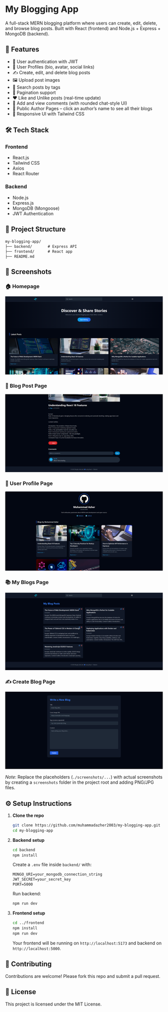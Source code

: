 # My Blogging App

A full-stack MERN blogging platform where users can create, edit, delete, and browse blog posts. Built with React (frontend) and Node.js + Express + MongoDB (backend).

## 🚀 Features

- 🔐 User authentication with JWT
- 👤 User Profiles (bio, avatar, social links)
- ✍️ Create, edit, and delete blog posts
- 🖼️ Upload post images
- 🔎 Search posts by tags
- 📄 Pagination support
- ❤️ Like and Unlike posts (real-time update)
- 💬 Add and view comments (with rounded chat-style UI)
- 📖 Public Author Pages – click an author’s name to see all their blogs
- 🎨 Responsive UI with Tailwind CSS

## 🛠️ Tech Stack

### Frontend
- React.js
- Tailwind CSS
- Axios
- React Router

### Backend
- Node.js
- Express.js
- MongoDB (Mongoose)
- JWT Authentication

## 📂 Project Structure
```
my-blogging-app/
├── backend/       # Express API
├── frontend/      # React app
├── README.md
```

## 📸 Screenshots
### 🏠 Homepage
![Homepage](./screenshots/HomePage.png)

### 📖 Blog Post Page
![Blog Post Page](./screenshots/BlogPostPage.png)

### 👤 User Profile Page
![User Profile](./screenshots/profile.png)

### 📚 My Blogs Page
![Comments Section](./screenshots/MyBlogsPage.png)

### ✍️ Create Blog Page
![Comments Section](./screenshots/CreateBlogPage.png)

*Note*: Replace the placeholders (`./screenshots/...`) with actual screenshots by creating a `screenshots` folder in the project root and adding PNG/JPG files.

## ⚙️ Setup Instructions

1. **Clone the repo**
   ```bash
   git clone https://github.com/muhammadazher2003/my-blogging-app.git
   cd my-blogging-app
   ```

2. **Backend setup**
   ```bash
   cd backend
   npm install
   ```

   Create a `.env` file inside `backend/` with:
   ```
   MONGO_URI=your_mongodb_connection_string
   JWT_SECRET=your_secret_key
   PORT=5000
   ```

   Run backend:
   ```bash
   npm run dev
   ```

3. **Frontend setup**
   ```bash
   cd ../frontend
   npm install
   npm run dev
   ```

   Your frontend will be running on `http://localhost:5173` and backend on `http://localhost:5000`.

## 🤝 Contributing

Contributions are welcome! Please fork this repo and submit a pull request.

## 📜 License

This project is licensed under the MIT License.